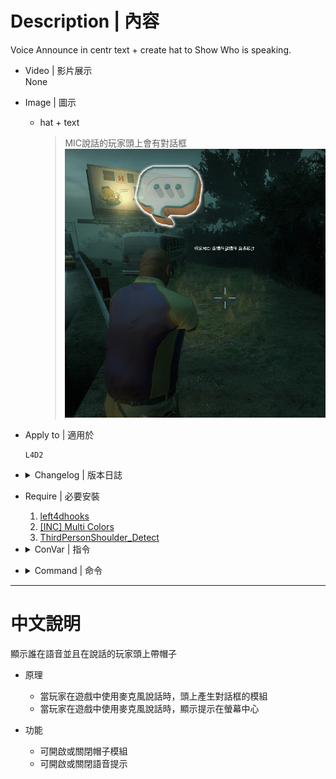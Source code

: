 
# Description | 內容
Voice Announce in centr text + create hat to Show Who is speaking.

* Video | 影片展示
<br/>None

* Image | 圖示
	* hat + text
        > MIC說話的玩家頭上會有對話框
        <br/>![show_mic_1](image/show_mic_1.jpg)

* Apply to | 適用於
    ```
    L4D2
    ```

* <details><summary>Changelog | 版本日誌</summary>

	* v1.9 (2023-1-11)
        * Fixed center text disappear when show_mic_center_hat_enable is 0

	* v1.8 (2022-12-1)
        * Remove voicehook (voicehook is now included with SourceMod 1.11)

	* v1.7
        * Remake Code

	* v1.8
        * [foxhound27's fork](https://forums.alliedmods.net/showpost.php?p=2671963&postcount=7)
</details>

* Require | 必要安裝
	1. [left4dhooks](https://forums.alliedmods.net/showthread.php?t=321696)
	2. [[INC] Multi Colors](https://github.com/fbef0102/L4D1_2-Plugins/releases/tag/Multi-Colors)
	3. [ThirdPersonShoulder_Detect](https://forums.alliedmods.net/showthread.php?p=2529779)

* <details><summary>ConVar | 指令</summary>

	* cfg\sourcemod\show_mic.cfg
        ```php
        // If 1, display hat on player's head if player is speaking
        show_mic_center_hat_enable "1"

        // If 1, display player speaking message in center text
        show_mic_center_text_enable "1"
        ```
</details>

* <details><summary>Command | 命令</summary>

	None
</details>

- - - -
# 中文說明
顯示誰在語音並且在說話的玩家頭上帶帽子

* 原理
    * 當玩家在遊戲中使用麥克風說話時，頭上產生對話框的模組
    * 當玩家在遊戲中使用麥克風說話時，顯示提示在螢幕中心

* 功能
    * 可開啟或關閉帽子模組
    * 可開啟或關閉語音提示